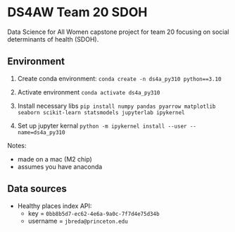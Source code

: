 # DS4AW Team 20 SDOH
Data Science for All Women capstone project for team 20 focusing on social determinants of health (SDOH).

## Environment
1. Create conda environment:
`conda create -n ds4a_py310 python==3.10`

2. Activate environment
`conda activate ds4a_py310`

2. Install necessary libs
`pip install numpy pandas pyarrow matplotlib seaborn scikit-learn statsmodels jupyterlab ipykernel`

3. Set up jupyter kernal
`python -m ipykernel install --user --name=ds4a_py310`

Notes:
- made on a mac (M2 chip)
- assumes you have anaconda

## Data sources
* Healthy places index API:
    * key = `0bb8b5d7-ec62-4e6a-9a0c-7f7d4e75d34b`
    * username = `jbreda@princeton.edu`
